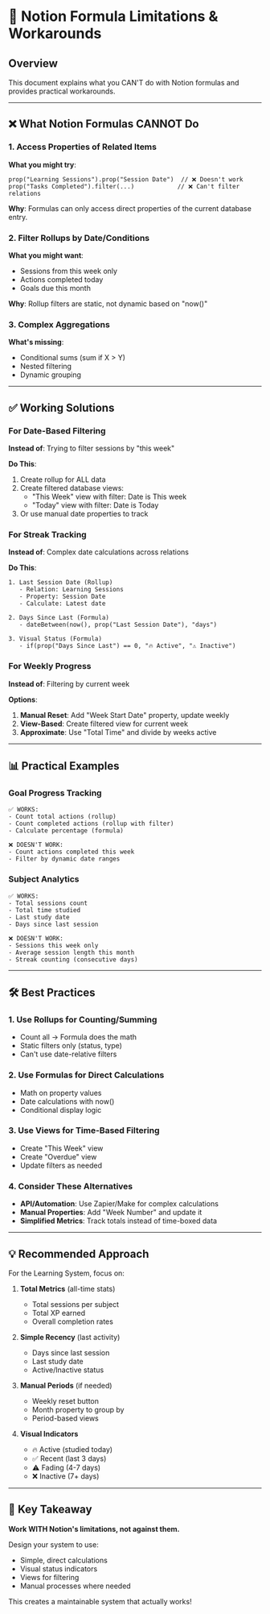 # 🚧 Notion Formula Limitations & Workarounds

## Overview
This document explains what you CAN'T do with Notion formulas and provides practical workarounds.

---

## ❌ What Notion Formulas CANNOT Do

### 1. Access Properties of Related Items
**What you might try**:
```
prop("Learning Sessions").prop("Session Date")  // ❌ Doesn't work
prop("Tasks Completed").filter(...)            // ❌ Can't filter relations
```

**Why**: Formulas can only access direct properties of the current database entry.

### 2. Filter Rollups by Date/Conditions
**What you might want**:
- Sessions from this week only
- Actions completed today
- Goals due this month

**Why**: Rollup filters are static, not dynamic based on "now()"

### 3. Complex Aggregations
**What's missing**:
- Conditional sums (sum if X > Y)
- Nested filtering
- Dynamic grouping

---

## ✅ Working Solutions

### For Date-Based Filtering

**Instead of**: Trying to filter sessions by "this week"

**Do This**:
1. Create rollup for ALL data
2. Create filtered database views:
   - "This Week" view with filter: Date is This week
   - "Today" view with filter: Date is Today
3. Or use manual date properties to track

### For Streak Tracking

**Instead of**: Complex date calculations across relations

**Do This**:
```
1. Last Session Date (Rollup)
   - Relation: Learning Sessions
   - Property: Session Date
   - Calculate: Latest date

2. Days Since Last (Formula)
   - dateBetween(now(), prop("Last Session Date"), "days")

3. Visual Status (Formula)
   - if(prop("Days Since Last") == 0, "🔥 Active", "⚠️ Inactive")
```

### For Weekly Progress

**Instead of**: Filtering by current week

**Options**:
1. **Manual Reset**: Add "Week Start Date" property, update weekly
2. **View-Based**: Create filtered view for current week
3. **Approximate**: Use "Total Time" and divide by weeks active

---

## 📊 Practical Examples

### Goal Progress Tracking
```
✅ WORKS:
- Count total actions (rollup)
- Count completed actions (rollup with filter)
- Calculate percentage (formula)

❌ DOESN'T WORK:
- Count actions completed this week
- Filter by dynamic date ranges
```

### Subject Analytics
```
✅ WORKS:
- Total sessions count
- Total time studied
- Last study date
- Days since last session

❌ DOESN'T WORK:
- Sessions this week only
- Average session length this month
- Streak counting (consecutive days)
```

---

## 🛠️ Best Practices

### 1. Use Rollups for Counting/Summing
- Count all → Formula does the math
- Static filters only (status, type)
- Can't use date-relative filters

### 2. Use Formulas for Direct Calculations
- Math on property values
- Date calculations with now()
- Conditional display logic

### 3. Use Views for Time-Based Filtering
- Create "This Week" view
- Create "Overdue" view
- Update filters as needed

### 4. Consider These Alternatives
- **API/Automation**: Use Zapier/Make for complex calculations
- **Manual Properties**: Add "Week Number" and update it
- **Simplified Metrics**: Track totals instead of time-boxed data

---

## 💡 Recommended Approach

For the Learning System, focus on:

1. **Total Metrics** (all-time stats)
   - Total sessions per subject
   - Total XP earned
   - Overall completion rates

2. **Simple Recency** (last activity)
   - Days since last session
   - Last study date
   - Active/Inactive status

3. **Manual Periods** (if needed)
   - Weekly reset button
   - Month property to group by
   - Period-based views

4. **Visual Indicators**
   - 🔥 Active (studied today)
   - ✅ Recent (last 3 days)
   - ⚠️ Fading (4-7 days)
   - ❌ Inactive (7+ days)

---

## 🎯 Key Takeaway

**Work WITH Notion's limitations, not against them.**

Design your system to use:
- Simple, direct calculations
- Visual status indicators
- Views for filtering
- Manual processes where needed

This creates a maintainable system that actually works!